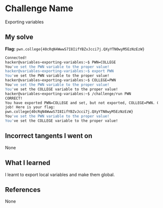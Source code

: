 # Challenge Name
Exporting variables

## My solve
**Flag:** `pwn.college{40cRqN4WwwS7I8IifYBZvJcci7j.QXyYTN0wyM5EzNzEzW}`


```bash
Connected!
hacker@variables~exporting-variables:~$ PWN=COLLEGE
You've set the PWN variable to the proper value!
hacker@variables~exporting-variables:~$ export PWN
You've set the PWN variable to the proper value!
hacker@variables~exporting-variables:~$ COLLEGE=PWN
You've set the PWN variable to the proper value!
You've set the COLLEGE variable to the proper value!
hacker@variables~exporting-variables:~$ /challenge/run PWN
CORRECT!
You have exported PWN=COLLEGE and set, but not exported, COLLEGE=PWN. Great 
job! Here is your flag:
pwn.college{40cRqN4WwwS7I8IifYBZvJcci7j.QXyYTN0wyM5EzNzEzW}
You've set the PWN variable to the proper value!
You've set the COLLEGE variable to the proper value!

```

## Incorrect tangents I went on
None

## What I learned
I learnt to export local variables and make them global.

## References 
None
